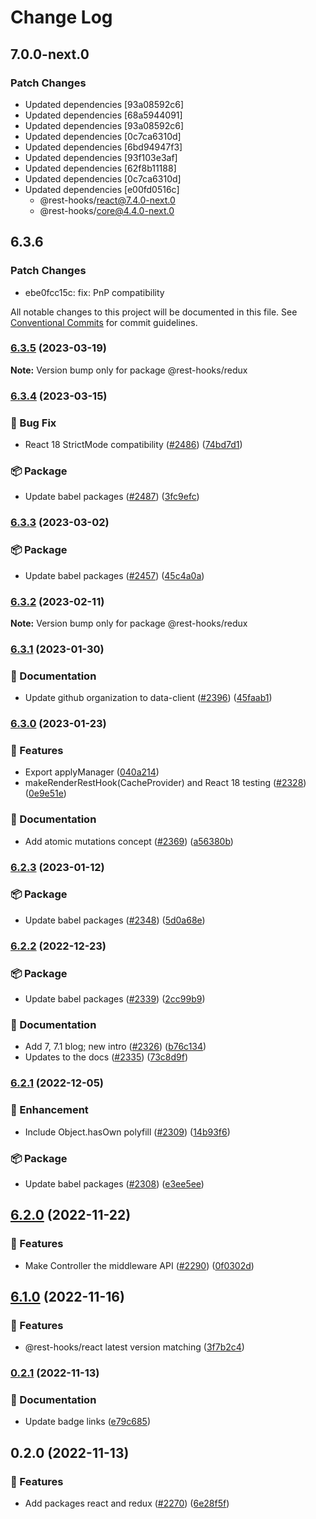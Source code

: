 # Change Log

## 7.0.0-next.0

### Patch Changes

- Updated dependencies [93a08592c6]
- Updated dependencies [68a5944091]
- Updated dependencies [93a08592c6]
- Updated dependencies [0c7ca6310d]
- Updated dependencies [6bd94947f3]
- Updated dependencies [93f103e3af]
- Updated dependencies [62f8b11188]
- Updated dependencies [0c7ca6310d]
- Updated dependencies [e00fd0516c]
  - @rest-hooks/react@7.4.0-next.0
  - @rest-hooks/core@4.4.0-next.0

## 6.3.6

### Patch Changes

- ebe0fcc15c: fix: PnP compatibility

All notable changes to this project will be documented in this file.
See [Conventional Commits](https://conventionalcommits.org) for commit guidelines.

### [6.3.5](https://github.com/data-client/rest-hooks/compare/@rest-hooks/redux@6.3.4...@rest-hooks/redux@6.3.5) (2023-03-19)

**Note:** Version bump only for package @rest-hooks/redux

### [6.3.4](https://github.com/data-client/rest-hooks/compare/@rest-hooks/redux@6.3.3...@rest-hooks/redux@6.3.4) (2023-03-15)

### 🐛 Bug Fix

- React 18 StrictMode compatibility ([#2486](https://github.com/data-client/rest-hooks/issues/2486)) ([74bd7d1](https://github.com/data-client/rest-hooks/commit/74bd7d1173d7f6a8acdc415607949d0af508b632))

### 📦 Package

- Update babel packages ([#2487](https://github.com/data-client/rest-hooks/issues/2487)) ([3fc9efc](https://github.com/data-client/rest-hooks/commit/3fc9efc0bfc818ae7b4a1113cf6f7daa8bbcba8c))

### [6.3.3](https://github.com/data-client/rest-hooks/compare/@rest-hooks/redux@6.3.2...@rest-hooks/redux@6.3.3) (2023-03-02)

### 📦 Package

- Update babel packages ([#2457](https://github.com/data-client/rest-hooks/issues/2457)) ([45c4a0a](https://github.com/data-client/rest-hooks/commit/45c4a0ab4ebd6112db75e8c6f09e5ad1add74c8b))

### [6.3.2](https://github.com/data-client/rest-hooks/compare/@rest-hooks/redux@6.3.1...@rest-hooks/redux@6.3.2) (2023-02-11)

**Note:** Version bump only for package @rest-hooks/redux

### [6.3.1](https://github.com/data-client/rest-hooks/compare/@rest-hooks/redux@6.3.0...@rest-hooks/redux@6.3.1) (2023-01-30)

### 📝 Documentation

- Update github organization to data-client ([#2396](https://github.com/data-client/rest-hooks/issues/2396)) ([45faab1](https://github.com/data-client/rest-hooks/commit/45faab1962cad292d1f77a0a997e8c321a6917db))

### [6.3.0](https://github.com/coinbase/rest-hooks/compare/@rest-hooks/redux@6.2.3...@rest-hooks/redux@6.3.0) (2023-01-23)

### 🚀 Features

- Export applyManager ([040a214](https://github.com/coinbase/rest-hooks/commit/040a214d5256e275e9ecaa3911558aba17d2b18d))
- makeRenderRestHook(CacheProvider) and React 18 testing ([#2328](https://github.com/coinbase/rest-hooks/issues/2328)) ([0e9e51e](https://github.com/coinbase/rest-hooks/commit/0e9e51e3bce3c9c978888a734c43be8d1fe3ae55))

### 📝 Documentation

- Add atomic mutations concept ([#2369](https://github.com/coinbase/rest-hooks/issues/2369)) ([a56380b](https://github.com/coinbase/rest-hooks/commit/a56380b8cb39348572b99013945fbb217566662c))

### [6.2.3](https://github.com/coinbase/rest-hooks/compare/@rest-hooks/redux@6.2.2...@rest-hooks/redux@6.2.3) (2023-01-12)

### 📦 Package

- Update babel packages ([#2348](https://github.com/coinbase/rest-hooks/issues/2348)) ([5d0a68e](https://github.com/coinbase/rest-hooks/commit/5d0a68ea00b021effeae185fcdea415cf50c0328))

### [6.2.2](https://github.com/coinbase/rest-hooks/compare/@rest-hooks/redux@6.2.1...@rest-hooks/redux@6.2.2) (2022-12-23)

### 📦 Package

- Update babel packages ([#2339](https://github.com/coinbase/rest-hooks/issues/2339)) ([2cc99b9](https://github.com/coinbase/rest-hooks/commit/2cc99b99aeece58b0e7674ca80d3372555612c63))

### 📝 Documentation

- Add 7, 7.1 blog; new intro ([#2326](https://github.com/coinbase/rest-hooks/issues/2326)) ([b76c134](https://github.com/coinbase/rest-hooks/commit/b76c134cd8d0675c0eef7413ba3fddb6262443cb))
- Updates to the docs ([#2335](https://github.com/coinbase/rest-hooks/issues/2335)) ([73c8d9f](https://github.com/coinbase/rest-hooks/commit/73c8d9f4b403412cd766955305461aa7d8ebb462))

### [6.2.1](https://github.com/coinbase/rest-hooks/compare/@rest-hooks/redux@6.2.0...@rest-hooks/redux@6.2.1) (2022-12-05)

### 💅 Enhancement

- Include Object.hasOwn polyfill ([#2309](https://github.com/coinbase/rest-hooks/issues/2309)) ([14b93f6](https://github.com/coinbase/rest-hooks/commit/14b93f67f0589df5813909e0c1acd4cacad0a3ee))

### 📦 Package

- Update babel packages ([#2308](https://github.com/coinbase/rest-hooks/issues/2308)) ([e3ee5ee](https://github.com/coinbase/rest-hooks/commit/e3ee5ee57431971ba4bdb47b48ed89933412374c))

## [6.2.0](https://github.com/coinbase/rest-hooks/compare/@rest-hooks/redux@6.1.0...@rest-hooks/redux@6.2.0) (2022-11-22)

### 🚀 Features

- Make Controller the middleware API ([#2290](https://github.com/coinbase/rest-hooks/issues/2290)) ([0f0302d](https://github.com/coinbase/rest-hooks/commit/0f0302d6e95faea67cc3283bc013de06b9dcc840))

## [6.1.0](https://github.com/coinbase/rest-hooks/compare/@rest-hooks/redux@6.0.0...@rest-hooks/redux@6.1.0) (2022-11-16)

### 🚀 Features

- @rest-hooks/react latest version matching ([3f7b2c4](https://github.com/coinbase/rest-hooks/commit/3f7b2c4ef5d7ff9c29749a1ad8764d80388f058a))

### [0.2.1](https://github.com/coinbase/rest-hooks/compare/@rest-hooks/redux@0.2.0...@rest-hooks/redux@0.2.1) (2022-11-13)

### 📝 Documentation

- Update badge links ([e79c685](https://github.com/coinbase/rest-hooks/commit/e79c6853e9414127c6eeaee784dc3f33546b9630))

## 0.2.0 (2022-11-13)

### 🚀 Features

- Add packages react and redux ([#2270](https://github.com/coinbase/rest-hooks/issues/2270)) ([6e28f5f](https://github.com/coinbase/rest-hooks/commit/6e28f5f465b6f4f5d444b56234f212863aeade31))

